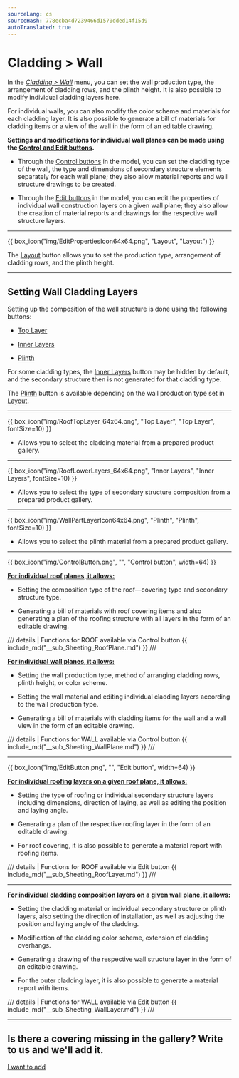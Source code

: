```yaml
---
sourceLang: cs
sourceHash: 778ecba4d7239466d1570dded14f15d9
autoTranslated: true
---
```


<h1>Cladding &gt; Wall</h1>

<p>In the <u><i>Cladding > Wall</i></u> menu, you can set the wall production type, the arrangement of cladding rows, and the plinth height. It is also possible to modify individual cladding layers here.</p>

<p>For individual walls, you can also modify the color scheme and materials for each cladding layer. It is also possible to generate a bill of materials for cladding items or a view of the wall in the form of an editable drawing.</p>

<p><b>Settings and modifications for individual wall planes can be made using the <u>Control and Edit buttons</u>.</b></p>

<ul>
  <li><p>Through the <u>Control buttons</u> in the model, you can set the cladding type of the wall, the type and dimensions of secondary structure elements separately for each wall plane; they also allow material reports and wall structure drawings to be created.</p></li>
  <li><p>Through the <u>Edit buttons</u> in the model, you can edit the properties of individual wall construction layers on a given wall plane; they also allow the creation of material reports and drawings for the respective wall structure layers.</p></li>
</ul>

<hr class="main">

{{ box_icon("img/EditPropertiesIcon64x64.png", "Layout", "Layout") }}

<p>The <u>Layout</u> button allows you to set the production type, arrangement of cladding rows, and the plinth height.</p>

<hr class="main">

<h2>Setting Wall Cladding Layers</h2>

<p>Setting up the composition of the wall structure is done using the following buttons:</p>

<ul>
  <li><p><u>Top Layer</u></p></li>
  <li><p><u>Inner Layers</u></p></li>
  <li><p><u>Plinth</u></p></li>
</ul>

<p>
For some cladding types, the <u>Inner Layers</u> button may be hidden by default, and the secondary structure then is not generated for that cladding type.
</p>

<p>The <u>Plinth</u> button is available depending on the wall production type set in <u>Layout</u>.

<hr>

{{ box_icon("img/RoofTopLayer_64x64.png", "Top Layer", "Top Layer", fontSize=10) }}
<ul>
  <li><p>Allows you to select the cladding material from a prepared product gallery.</p></li>
</ul>

<hr>

{{ box_icon("img/RoofLowerLayers_64x64.png", "Inner Layers", "Inner Layers", fontSize=10) }}
<ul>
  <li><p>Allows you to select the type of secondary structure composition from a prepared product gallery.</p></li>
</ul>

<hr>

{{ box_icon("img/WallPartLayerIcon64x64.png", "Plinth", "Plinth", fontSize=10) }}
<ul>
  <li><p>Allows you to select the plinth material from a prepared product gallery.</p></li>
</ul>

<hr class="main">

{{ box_icon("img/ControlButton.png", "", "Control button", width=64) }}

<p><b><u>For individual roof planes, it allows:</u></b></p>
<ul>
  <li><p>Setting the composition type of the roof—covering type and secondary structure type.</p></li>
  <li><p>Generating a bill of materials with roof covering items and also generating a plan of the roofing structure with all layers in the form of an editable drawing.</p></li>
</ul>

/// details | Functions for ROOF available via Control button
{{ include_md("__sub_Sheeting_RoofPlane.md") }}
///

<p><b><u>For individual wall planes, it allows:</u></b></p>
<ul>
<li><p>Setting the wall production type, method of arranging cladding rows, plinth height, or color scheme.</p></li>
<li><p>Setting the wall material and editing individual cladding layers according to the wall production type.</p></li>
<li><p>Generating a bill of materials with cladding items for the wall and a wall view in the form of an editable drawing.</p></li>
</ul>

/// details | Functions for WALL available via Control button
{{ include_md("__sub_Sheeting_WallPlane.md") }}
///

<hr class="main">

{{ box_icon("img/EditButton.png", "", "Edit button", width=64) }}

<p><b><u>For individual roofing layers on a given roof plane, it allows:</u></b></p>
<ul>
  <li><p>Setting the type of roofing or individual secondary structure layers including dimensions, direction of laying, as well as editing the position and laying angle.</p></li>
  <li><p>Generating a plan of the respective roofing layer in the form of an editable drawing.</p></li>
  <li><p>For roof covering, it is also possible to generate a material report with roofing items.</p></li>
</ul>

/// details | Functions for ROOF available via Edit button
{{ include_md("__sub_Sheeting_RoofLayer.md") }}
///

<hr class="main">

<p><b><u>For individual cladding composition layers on a given wall plane, it allows:</u></b></p>
<ul>
<li><p>Setting the cladding material or individual secondary structure or plinth layers, also setting the direction of installation, as well as adjusting the position and laying angle of the cladding.</p></li>
<li><p>Modification of the cladding color scheme, extension of cladding overhangs.</p></li>
<li><p>Generating a drawing of the respective wall structure layer in the form of an editable drawing.</p></li>
<li><p>For the outer cladding layer, it is also possible to generate a material report with items.</p></li>
</ul>

/// details | Functions for WALL available via Edit button
{{ include_md("__sub_Sheeting_WallLayer.md") }}
///

<hr class="main">

<h2>Is there a covering missing in the gallery? Write to us and we'll add it.</h2>
<a href="mailto:jiri.podval@histruct.com?subject=Question for HiStruct Building Configurator" class="btn">
  I want to add
</a>

<!-- product: HiStruct Building Configurator -->